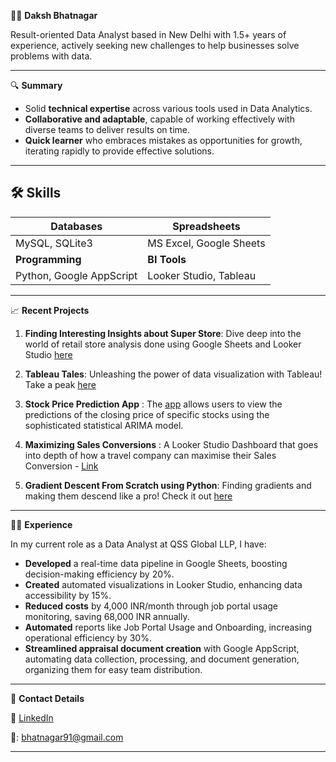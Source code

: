 👨‍💼 **Daksh Bhatnagar**

Result-oriented Data Analyst based in New Delhi with 1.5+ years of experience, actively seeking new challenges to help businesses solve problems with data.

---

 🔍 **Summary**

- Solid **technical expertise** across various tools used in Data Analytics.
- **Collaborative and adaptable**, capable of working effectively with diverse teams to deliver results on time.
- **Quick learner** who embraces mistakes as opportunities for growth, iterating rapidly to provide effective solutions.
---
## 🛠️ Skills

| **Databases**      | **Spreadsheets**       |
|--------------------|------------------------|
| MySQL, SQLite3     | MS Excel, Google Sheets |
| **Programming**    | **BI Tools**           |
| Python, Google AppScript | Looker Studio, Tableau |

---


 📈 **Recent Projects**

   
1. **Finding Interesting Insights about Super Store**: Dive deep into the world of retail store analysis done using Google Sheets and Looker Studio [here](https://docs.google.com/spreadsheets/d/14h0UCZOhi1nQx7oT7DY8SYmqp3S0Y5UssEjkGAuVgXo/edit#gid=312503756) 
   
2. **Tableau Tales**: Unleashing the power of data visualization with Tableau! Take a peak [here](https://public.tableau.com/app/profile/daksh.bhatnagar) 
   
3. **Stock Price Prediction App** : The [app](https://stockpredictions.streamlit.app/) allows users to view the predictions of the closing price of specific stocks using the sophisticated statistical ARIMA model.

4. **Maximizing Sales Conversions** : A Looker Studio Dashboard that goes into depth of how a travel company can maximise their Sales Conversion - [Link](https://lookerstudio.google.com/reporting/cc4ee68d-2634-4110-8652-811626ea9b05/page/p_4qnx3lohhd)
  
5. **Gradient Descent From Scratch using Python**: Finding gradients and making them descend like a pro! Check it out [here](https://bit.ly/3fwd7JD) 


---

👨‍💻 **Experience**

In my current role as a Data Analyst at QSS Global LLP, I have:

- **Developed** a real-time data pipeline in Google Sheets, boosting decision-making efficiency by 20%.
- **Created** automated visualizations in Looker Studio, enhancing data accessibility by 15%.
- **Reduced costs** by 4,000 INR/month through job portal usage monitoring, saving 68,000 INR annually.
- **Automated** reports like Job Portal Usage and Onboarding, increasing operational efficiency by 30%.
- **Streamlined appraisal document creation** with Google AppScript, automating data collection, processing, and document generation, organizing them for easy team distribution.
---

📧 **Contact Details**

🔗 [LinkedIn](https://www.linkedin.com/in/dakshb/)

📧: bhatnagar91@gmail.com

---

